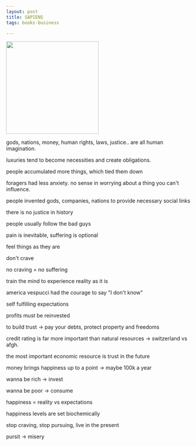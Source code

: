 ```yaml
---
layout: post
title: SAPIENS
tags: books-business 

---
```


<img height="250"  src="https://i.gr-assets.com/images/S/compressed.photo.goodreads.com/books/1420585954l/23692271.jpg" /> 

gods, nations, money, human rights, laws, justice.. are all human imagination. 

luxuries tend to become necessities and create obligations.

people accumulated more things, which tied them down 

foragers had less anxiety. no sense in worrying about a thing you can't influence.

people invented gods, companies, nations to provide necessary social links

there is no justice in history 

people usually follow the bad guys 

pain is inevitable, suffering is optional 

feel things as they are 

don't crave 

no craving = no suffering 

train the mind to experience reality as it is 

america vespucci had the courage to say "I don't know"

self fulfilling expectations

profits must be reinvested 

to build trust -> pay your debts, protect property and freedoms 

credit rating is far more important than natural resources -> switzerland vs afgh. 

the most important economic resource is trust in the future 


money brings happiness up to a point -> maybe 100k a year 

wanna be rich -> invest 

wanna be poor -> consume 

happiness = reality vs expectations

happiness levels are set biochemically 

stop craving, stop pursuing, live in the present 

pursit -> misery
